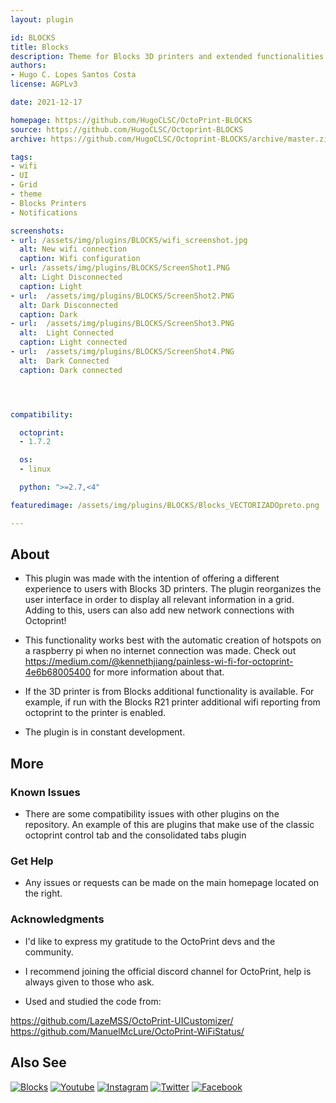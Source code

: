 ```yaml
---
layout: plugin

id: BLOCKS
title: Blocks
description: Theme for Blocks 3D printers and extended functionalities.
authors:
- Hugo C. Lopes Santos Costa
license: AGPLv3

date: 2021-12-17

homepage: https://github.com/HugoCLSC/OctoPrint-BLOCKS
source: https://github.com/HugoCLSC/Octoprint-BLOCKS
archive: https://github.com/HugoCLSC/Octoprint-BLOCKS/archive/master.zip

tags:
- wifi
- UI
- Grid
- theme
- Blocks Printers
- Notifications

screenshots:
- url: /assets/img/plugins/BLOCKS/wifi_screenshot.jpg
  alt: New wifi connection
  caption: Wifi configuration
- url: /assets/img/plugins/BLOCKS/ScreenShot1.PNG
  alt: Light Disconnected
  caption: Light
- url:  /assets/img/plugins/BLOCKS/ScreenShot2.PNG
  alt: Dark Disconnected
  caption: Dark
- url:  /assets/img/plugins/BLOCKS/ScreenShot3.PNG
  alt:  Light Connected
  caption: Light connected
- url:  /assets/img/plugins/BLOCKS/ScreenShot4.PNG
  alt:  Dark Connected
  caption: Dark connected




compatibility:

  octoprint:
  - 1.7.2

  os:
  - linux

  python: ">=2.7,<4"

featuredimage: /assets/img/plugins/BLOCKS/Blocks_VECTORIZADOpreto.png

---
```

## About
- This plugin was made with the intention of offering a different experience to users with Blocks 3D printers.
The plugin reorganizes the user interface in order to display all relevant information in a grid.
Adding to this, users can also add new network connections with Octoprint!

- This functionality works best with the automatic creation of hotspots on a raspberry pi when no internet connection was made.
Check out https://medium.com/@kennethjiang/painless-wi-fi-for-octoprint-4e6b68005400 for more information about that.

- If the 3D printer is from Blocks additional functionality is available.
For example, if run with the Blocks R21 printer additional wifi reporting from octoprint to the printer is enabled.

- The plugin is in constant development.

## More
### Known Issues
- There are some compatibility issues with other plugins on the repository.
An example of this are plugins that make use of the classic octoprint control tab and the consolidated tabs plugin

### Get Help
- Any issues or requests can be made on the main homepage located on the right.


### Acknowledgments
- I'd like to express my gratitude to the OctoPrint devs and the community.
- I recommend joining the official discord channel for OctoPrint, help is always given to those who ask.


- Used and studied the code from:

 https://github.com/LazeMSS/OctoPrint-UICustomizer/
 https://github.com/ManuelMcLure/OctoPrint-WiFiStatus/


## Also See
[![Blocks](/assets/img/plugins/BLOCKS/tinyBlocks.png)](https://www.blockstec.com/)
[![Youtube](/assets/img/plugins/BLOCKS/youtube_icon.png)](https://www.youtube.com/c/BlocksTec)
[![Instagram](/assets/img/plugins/BLOCKS/instagram_icon.png)](https://www.instagram.com/blockstec/)
[![Twitter](/assets/img/plugins/BLOCKS/twitter_icon.png)](https://twitter.com/blockstec)
[![Facebook](/assets/img/plugins/BLOCKS/facebook_icon.png)](https://www.facebook.com/blockstec)
